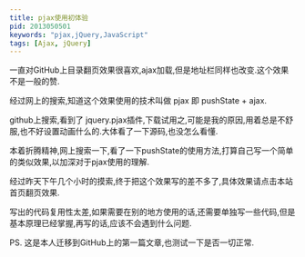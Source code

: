```yaml
---
title: pjax使用初体验
pid: 2013050501
keywords: "pjax,jQuery,JavaScript"
tags: [Ajax, jQuery]
---
```

一直对GitHub上目录翻页效果很喜欢,ajax加载,但是地址栏同样也改变.这个效果不是一般的赞.

经过网上的搜索,知道这个效果使用的技术叫做 pjax 即 pushState + ajax.

github上搜索,看到了 jquery.pjax插件,下载试用之,可能是我的原因,用着总是不舒服,也不好设置动画什么的.大体看了一下源码,也没怎么看懂.

本着折腾精神,网上搜索一下,看了一下pushState的使用方法,打算自己写一个简单的类似效果,以加深对于pjax使用的理解.

经过昨天下午几个小时的摸索,终于把这个效果写的差不多了,具体效果请点击本站首页翻页效果.

写出的代码复用性太差,如果需要在别的地方使用的话,还需要单独写一些代码,但是基本原理已经掌握,再写的话,应该不会遇到什么问题.

PS. 这是本人迁移到GitHub上的第一篇文章,也测试一下是否一切正常.
